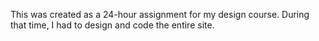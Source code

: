 This was created as a 24-hour assignment for my design course. During that time, I had to design and code the entire site.
